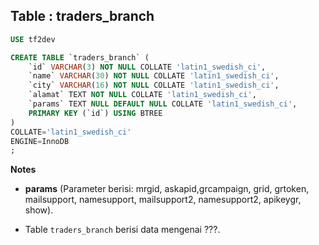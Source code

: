 Table : traders_branch
------------------------

```SQL
USE tf2dev

CREATE TABLE `traders_branch` (
	`id` VARCHAR(3) NOT NULL COLLATE 'latin1_swedish_ci',
	`name` VARCHAR(30) NOT NULL COLLATE 'latin1_swedish_ci',
	`city` VARCHAR(16) NOT NULL COLLATE 'latin1_swedish_ci',
	`alamat` TEXT NOT NULL COLLATE 'latin1_swedish_ci',
	`params` TEXT NULL DEFAULT NULL COLLATE 'latin1_swedish_ci',
	PRIMARY KEY (`id`) USING BTREE
)
COLLATE='latin1_swedish_ci'
ENGINE=InnoDB
;
```
__Notes__

+ __params__ (Parameter berisi: mrgid, askapid,grcampaign, grid, grtoken, mailsupport, namesupport, mailsupport2, namesupport2, apikeygr, show).

+ Table `traders_branch` berisi data mengenai ???.